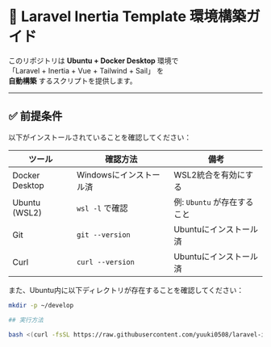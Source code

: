# 🚀 Laravel Inertia Template 環境構築ガイド

このリポジトリは **Ubuntu + Docker Desktop** 環境で  
「Laravel + Inertia + Vue + Tailwind + Sail」 を  
**自動構築** するスクリプトを提供します。

---

## ✅ 前提条件

以下がインストールされていることを確認してください：

| ツール | 確認方法 | 備考 |
|--------|-----------|------|
| Docker Desktop | Windowsにインストール済 | WSL2統合を有効にする |
| Ubuntu (WSL2) | `wsl -l` で確認 | 例: `Ubuntu` が存在すること |
| Git | `git --version` | Ubuntuにインストール済 |
| Curl | `curl --version` | Ubuntuにインストール済 |

また、Ubuntu内に以下ディレクトリが存在することを確認してください：
```bash
mkdir -p ~/develop

## 実行方法

bash <(curl -fsSL https://raw.githubusercontent.com/yuuki0508/laravel-inertia-template/main/setup.sh) my-project
